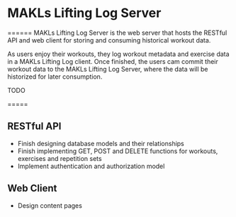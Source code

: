 # MAKLs Lifting Log Server

======
MAKLs Lifting Log Server is the web server that hosts the RESTful API and web client for storing and consuming historical workout data.

As users enjoy their workouts, they log workout metadata and exercise data in a MAKLs Lifting Log client. Once finished, the users cam commit their workout data to the MAKLs Lifting Log Server, where the data will be historized for later consumption.

TODO

=====

## RESTful API

* Finish designing database models and their relationships
* Finish implementing GET, POST and DELETE functions for workouts, exercises and repetition sets
* Implement authentication and authorization model

## Web Client

* Design content pages